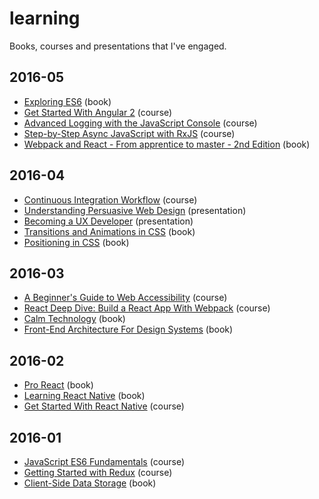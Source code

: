 # learning

Books, courses and presentations that I've engaged.


## 2016-05
- [Exploring ES6](http://exploringjs.com/) (book)
- [Get Started With Angular 2](https://code.tutsplus.com/courses/get-started-with-angular-2) (course)
- [Advanced Logging with the JavaScript Console](https://egghead.io/series/js-console-for-power-users) (course)
- [Step-by-Step Async JavaScript with RxJS](https://egghead.io/series/step-by-step-async-javascript-with-rxjs) (course)
- [Webpack and React - From apprentice to master - 2nd Edition](https://leanpub.com/survivejs_webpack_react) (book)

## 2016-04
- [Continuous Integration Workflow](https://code.tutsplus.com/courses/continuous-integration-workflow) (course)
- [Understanding Persuasive Web Design](https://webdesign.tutsplus.com/courses/understanding-persuasive-web-design) (presentation)
- [Becoming a UX Developer](https://webdesign.tutsplus.com/courses/becoming-a-ux-developer) (presentation)
- [Transitions and Animations in CSS](http://shop.oreilly.com/product/0636920041658.do) (book)
- [Positioning in CSS](http://shop.oreilly.com/product/0636920041719.do) (book)


## 2016-03
- [A Beginner's Guide to Web Accessibility](https://webdesign.tutsplus.com/courses/a-beginners-guide-to-web-accessibility) (course)
- [React Deep Dive: Build a React App With Webpack](https://code.tutsplus.com/courses/react-deep-dive-build-a-react-app-with-webpack) (course)
- [Calm Technology](http://shop.oreilly.com/product/0636920039747.do) (book)
- [Front-End Architecture For Design Systems](http://shop.oreilly.com/product/0636920040156.do) (book)

## 2016-02
- [Pro React](http://www.apress.com/9781484212615) (book)
- [Learning React Native](http://shop.oreilly.com/product/0636920041511.do) (book)
- [Get Started With React Native](https://code.tutsplus.com/courses/get-started-with-react-native) (course)

## 2016-01
- [JavaScript ES6 Fundamentals](https://code.tutsplus.com/courses/javascript-es6-fundamentals) (course)
- [Getting Started with Redux](https://egghead.io/series/getting-started-with-redux) (course)
- [Client-Side Data Storage](http://shop.oreilly.com/product/0636920043676.do) (book)
